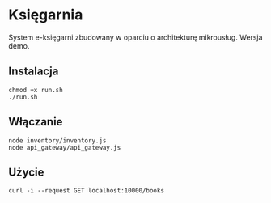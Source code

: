 # Księgarnia

System e-księgarni zbudowany w oparciu o architekturę mikrousług. 
Wersja demo.

## Instalacja
```
chmod +x run.sh
./run.sh
```

## Włączanie
```
node inventory/inventory.js
node api_gateway/api_gateway.js
```

## Użycie
```
curl -i --request GET localhost:10000/books
```



